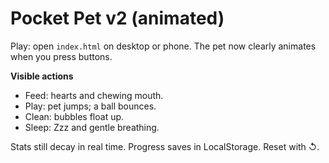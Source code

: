 # Pocket Pet v2 (animated)
Play: open `index.html` on desktop or phone. The pet now clearly animates when you press buttons.

**Visible actions**
- Feed: hearts and chewing mouth.
- Play: pet jumps; a ball bounces.
- Clean: bubbles float up.
- Sleep: Zzz and gentle breathing.

Stats still decay in real time. Progress saves in LocalStorage. Reset with ↺.
